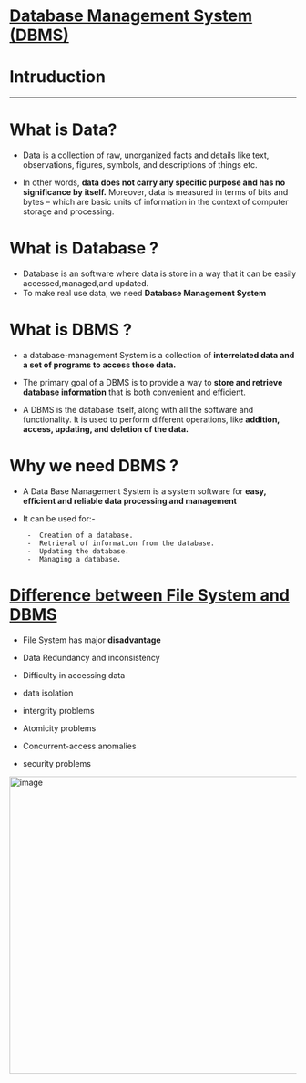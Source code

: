 # [Database Management System (DBMS)](https://whimsical.com/dbms-roadmap-by-love-babbar-FmUi8ffVop33t3MmpVxPCo)

# Intruduction

---

# What is Data?

- Data is a collection of raw, unorganized facts and details like text, observations, figures, symbols,
and descriptions of things etc.

- In other words, **data does not carry any specific purpose and has no significance by itself.** Moreover, data is measured in terms of bits and bytes – which are basic units of information in the context of computer storage and processing.

# What is Database ?

- Database is an software where data is store in a way that it can be easily accessed,managed,and updated.
- To make real use data, we need **Database Management System**

# What is DBMS ?

- a database-management System is a collection of **interrelated data and a set of programs to access those data.**

- The primary goal of a DBMS is to provide a way to **store and retrieve database information** that is both convenient and efficient.

- A DBMS is the database itself, along with all the software and functionality. It is used to perform different operations, like **addition, access, updating, and deletion of the data.**

#  Why we need DBMS ?

- A Data Base Management System is a system software for **easy, efficient and reliable data processing and management**
-  It can be used for:-

        -  Creation of a database.
        -  Retrieval of information from the database.
        -  Updating the database.
        -  Managing a database.


# [Difference between File System and DBMS](https://www.javatpoint.com/dbms-vs-files-system)

- File System has major **disadvantage**

-  Data Redundancy and inconsistency
-   Difficulty in accessing data
-  data isolation
-  intergrity problems
-  Atomicity problems
-  Concurrent-access anomalies
- security problems

<img width="522" alt="image" src="https://user-images.githubusercontent.com/78966839/226089475-3be0c129-34b3-4478-a727-918898be054c.png">



















